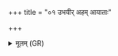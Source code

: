 +++
title = "०१ उभयीर् अहम् आयाताः"

+++
<details><summary>मूलम् (GR)</summary>

उभयीर् अहम् आयाताः  
पराचीर् अकरं त्वत् ।  
देवेभिर् अन्या अस्ता  
बह्वीर् अन्या अथो दिवम् ॥
</details>